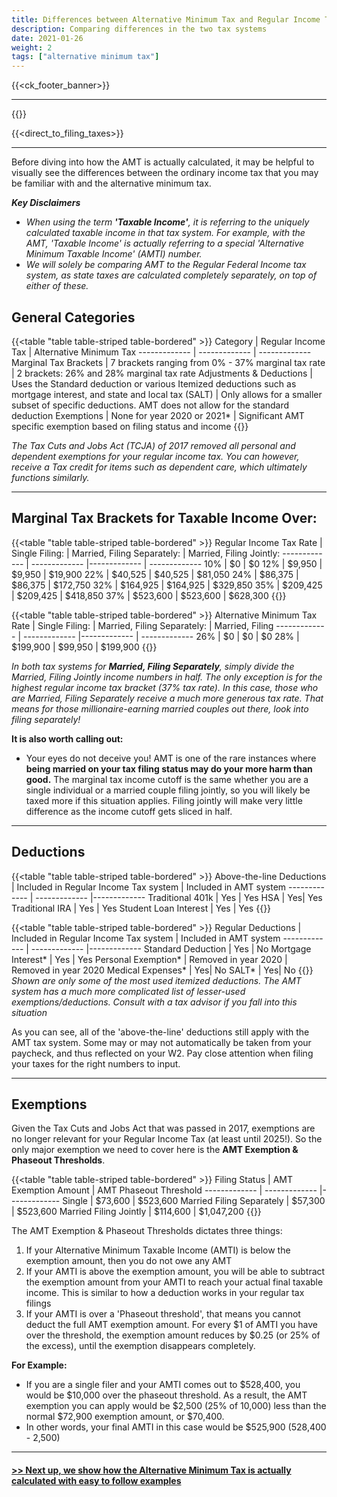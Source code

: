 ```yaml
---
title: Differences between Alternative Minimum Tax and Regular Income Tax
description: Comparing differences in the two tax systems
date: 2021-01-26
weight: 2
tags: ["alternative minimum tax"]
---
```

{{<ck_footer_banner>}}

------------------
{{<disclaimer>}}

{{<direct_to_filing_taxes>}}

------------------
Before diving into how the AMT is actually calculated, it may be helpful to visually see the differences between the ordinary income tax that you may be familiar with and the alternative minimum tax.

***Key Disclaimers***
- *When using the term **'Taxable Income'**, it is referring to the uniquely calculated taxable income in that tax system. For example, with the AMT, 'Taxable Income' is actually referring to a special 'Alternative Minimum Taxable Income' (AMTI) number.*
- *We will solely be comparing AMT to the Regular Federal Income tax system, as state taxes are calculated completely separately, on top of either of these.*

General Categories
----

{{<table "table table-striped table-bordered" >}}
  Category | Regular Income Tax  | Alternative Minimum Tax
  ------------- | ------------- | -------------
 Marginal Tax Brackets | 7 brackets ranging from 0% - 37% marginal tax rate | 2 brackets: 26% and 28% marginal tax rate
 Adjustments & Deductions | Uses the Standard deduction or various Itemized deductions such as mortgage interest, and state and local tax (SALT) | Only allows for a smaller subset of specific deductions. AMT does not allow for the standard deduction
 Exemptions | None for year 2020 or 2021* | Significant AMT specific exemption based on filing status and income
{{</table>}}

*The Tax Cuts and Jobs Act (TCJA) of 2017 removed all personal and dependent exemptions for your regular income tax. You can however, receive a Tax credit for items such as dependent care, which ultimately functions similarly.*

---------------

Marginal Tax Brackets for Taxable Income Over:
----

{{<table "table table-striped table-bordered" >}}
  Regular Income Tax Rate | Single Filing: | Married, Filing Separately: | Married, Filing Jointly:
  ------------- | ------------- |------------- | -------------
 10% | $0 | $0
 12% | $9,950 | $9,950 | $19,900
 22% | $40,525 | $40,525 | $81,050
 24% | $86,375 | $86,375 | $172,750
 32% | $164,925 | $164,925 | $329,850
 35% | $209,425 | $209,425 | $418,850
 37% | $523,600 | $523,600 | $628,300
{{</table>}}

{{<table "table table-striped table-bordered" >}}
  Alternative Minimum Tax Rate | Single Filing: | Married, Filing Separately: | Married, Filing 
  ------------- | ------------- |------------- | -------------
 26% | $0 | $0 | $0
 28% | $199,900 | $99,950 | $199,900
{{</table>}}

*In both tax systems for **Married, Filing Separately**, simply divide the Married, Filing Jointly income numbers in half. The only exception is for the highest regular income tax bracket (37% tax rate). In this case, those who are Married, Filing Separately receive a much more generous tax rate. That means for those millionaire-earning married couples out there, look into filing separately!*

**It is also worth calling out:**
- Your eyes do not deceive you! AMT is one of the rare instances where **being married on your tax filing status may do your more harm than good.** The marginal tax income cutoff is the same whether you are a single individual or a married couple filing jointly, so you will likely be taxed more if this situation applies. Filing jointly will make very little difference as the income cutoff gets sliced in half.

---------------

Deductions 
----
{{<table "table table-striped table-bordered" >}}
  Above-the-line Deductions | Included in Regular Income Tax system | Included in AMT system
  ------------- | ------------- |-------------
 Traditional 401k | Yes | Yes
 HSA | Yes| Yes
 Traditional IRA | Yes | Yes
 Student Loan Interest | Yes | Yes
{{</table>}}

{{<table "table table-striped table-bordered" >}}
  Regular Deductions | Included in Regular Income Tax system | Included in AMT system
  ------------- | ------------- |-------------
 Standard Deduction | Yes | No
 Mortgage Interest* | Yes | Yes
 Personal Exemption* | Removed in year 2020 | Removed in year 2020
 Medical Expenses* | Yes| No
 SALT* | Yes| No
{{</table>}}
*Shown are only some of the most used itemized deductions. The AMT system has a much more complicated list of lesser-used exemptions/deductions. Consult with a tax advisor if you fall into this situation*

As you can see, all of the 'above-the-line' deductions still apply with the AMT tax system. Some may or may not automatically be taken from your paycheck, and thus reflected on your W2. Pay close attention when filing your taxes for the right numbers to input.

---------------

Exemptions
----
Given the Tax Cuts and Jobs Act that was passed in 2017, exemptions are no longer relevant for your Regular Income Tax (at least until 2025!). So the only major exemption we need to cover here is the **AMT Exemption & Phaseout Thresholds**.

{{<table "table table-striped table-bordered" >}}
  Filing Status | AMT Exemption Amount | AMT Phaseout Threshold
  ------------- | ------------- |-------------
 Single | $73,600 | $523,600
 Married Filing Separately | $57,300 | $523,600
 Married Filing Jointly | $114,600 | $1,047,200
{{</table>}}

The AMT Exemption & Phaseout Thresholds dictates three things:

1. If your Alternative Minimum Taxable Income (AMTI) is below the exemption amount, then you do not owe any AMT
2. If your AMTI is above the exemption amount, you will be able to subtract the exemption amount from your AMTI to reach your actual final taxable income. This is similar to how a deduction works in your regular tax filings
3. If your AMTI is over a 'Phaseout threshold', that means you cannot deduct the full AMT exemption amount. For every $1 of AMTI you have over the threshold, the exemption amount reduces by $0.25 (or 25% of the excess), until the exemption disappears completely.

**For Example:**
- If you are a single filer and your AMTI comes out to $528,400, you would be $10,000 over the phaseout threshold. As a result, the AMT exemption you can apply would be $2,500 (25% of 10,000) less than the normal $72,900 exemption amount, or $70,400.
- In other words, your final AMTI in this case would be $525,900 (528,400 - 2,500)

---------------

<a href="/articles/how-to-calculate-alternative-minimum-tax" class="next_up_link"><h4> >> Next up, we show how the Alternative Minimum Tax is actually calculated with easy to follow examples </h4></a>
